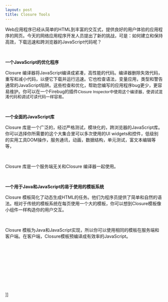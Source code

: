 ```yaml
---
layout: post
title: Closure Tools
---
```

<p>Web应用程序已经从简单的HTML到丰富的交互式，提供良好的用户体验的应用程序的网页。今天的网络应用程序开发人员提出了新的挑战，可是：如何建立和保持高效，下载迅速和跨浏览器的JavaScript代码呢？</p><p>&nbsp;</p><p><strong>一个JavaScript的优化程序</strong></p><p>Closure 编译器将JavaScript编译成紧凑，高性能的代码。编译器删除失效代码，重写和减小代码，以便它下载并运行迅速。它也检查语法，变量应用，类型和警告通常的JavaScript陷阱。这些检查和优化，帮助您编写的应用程序bug更少，更容易维护。你可以在一个Firebug的插件<span style="font-family: Helvetica, Arial, sans-serif; font-size: small; line-height: 16px;">Closure Inspector中使用这个编译器，使调试混淆代码和调试可读代码一样容易。</span></p><p>&nbsp;</p><p><strong>一个全面的JavaScript库</strong>&nbsp;</p><p>Closure 库是一个广泛的，经过严格测试，模块化的，跨浏览器的JavaScript库。你可以选择你所需要的这个大集合里可以多次使用的UI widgets和控件，低级别的实用工具DOM操作，服务通讯，动画，数据结构，单元测试，富文本编辑等等，</p><p>&nbsp;</p><p>Closure 库是一个服务端无关和Closure 编译器一起使用。</p><p>&nbsp;</p><p><strong>一个用于Java和JavaScript的易于使用的模板系统&nbsp;</strong></p><p>Closure 模板简化了动态生成HTML的任务。他们为程序员提供了简单和自然的语法。相对于传统的模板系统在每页使用一个大的模板，你可以想到Closure模板像小组件一样构造你的用户交互。</p><p>&nbsp;</p><p>Closure 模板为Java和JavaScript实现，所以你可以使用相同的模板在服务端和客户端。在客户端，Closure模板预编译成有效率的JavaScript。</p><p>&nbsp;</p><p><strong><br /></strong></p><p>&nbsp;</p><p>&nbsp;</p><p>&nbsp;</p>]]